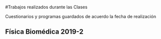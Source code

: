 #Trabajos realizados durante las Clases

Cuestionarios y programas guardados de acuerdo la fecha de realización
## Física Biomédica 2019-2
